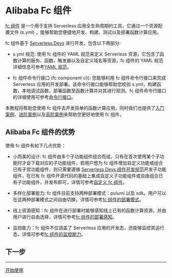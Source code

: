 # Alibaba Fc 组件

[fc 组件](https://github.com/devsapp/fc) 是一个用于支持 Serverless 应用全生命周期的工具，它通过一个资源配置文件 (s.yml) ，能够帮助您便捷地开发、构建、测试以及部署函数计算应用。

fc 组件基于 [Serverless Devs](https://www.serverless-devs.com/) 进行开发，包含以下两部分: 

- s.yml 规范: 使用 fc 组件的 YAML 规范来定义 Serverless 资源，它包含了函数计算的服务、函数、触发器以及自定义域名等资源，fc 组件的 YAML 规范详细信息可参考[YAML 规范]()。

- fc 组件命令行接口 (fc component cli): 您能够利用 fc 组件命令行接口来完成 Serverless 应用的开发部署。该命令行接口能够帮助您校验 s.yml，构建函数，本地调试函数，部署函数至函数计算并对其进行观测。fc 组件命令行接口的详细使用可参考[命令行接口]()。

本教程将帮助您使用 fc 组件去开发简单的函数计算应用，同时我们也提供了[入门案例](./Getting-started/Hello-world-application.md)、[进阶案例]()以及[高阶案例]()来帮助您更好地使用 fc 组件。

## Alibaba Fc 组件的优势

使用 fc 组件有如下几点优势：

- 小而美的设计: fc 组件由多个子功能组件组合而成，只有在首次使用某个子功能时才会下载对应的子功能组件，若用户想为 fc 组件增加自定义功能或组合已有子宫功能组件，则只需要遵循 [Serverless Devs 组件开发规范](https://github.com/Serverless-Devs/Serverless-Devs/discussions/62)开发子功能组件，在已有 fc 组件开源代码的基础上集成自定义子功能组件或自由组合已有子功能组件，并发布即可，详情可参考[自定义 fc 组件]()。

- 多样化部署能力: fc 组件目前支持两种部署模式：pulumi 以及 sdk。用户可以在这两种部署模式之间自由切换，详情可参考[fc 组件的部署模式]()。

- 线上资源感知：fc 组件在进行部署时能够感知线上已有的函数计算资源，并由用户进行自由选择，详情可参考[fc 组件的部署感知]()。

- 监控能力：fc 组件不仅涵盖了 Serverless 应用的开发态，还能够监控其运行态，详情可参考[fc 组件的监控能力]()。

## 下一步
---
[开始使用](./Getting-started/Getting-started.md)